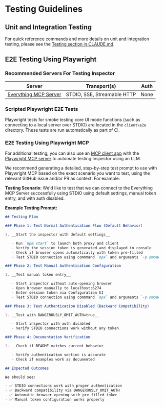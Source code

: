 # Testing Guidelines

## Unit and Integration Testing

For quick reference commands and more details on unit and integration testing, please see the [Testing section in CLAUDE.md](CLAUDE.md#testing).

## E2E Testing Using Playwright

### Recommended Servers For Testing Inspector

| Server | Transport(s) | Auth |
|--------|-------------|------|
| [Everything MCP Server](https://github.com/modelcontextprotocol/servers/tree/main/src/everything) | STDIO, SSE, Streamable HTTP | None |

### Scripted Playwright E2E Tests

Playwright tests for smoke testing core UI mode functions (such as connecting to a local server over STDIO) are located in the `client\e2e` directory.  These tests are run automatically as part of CI.

### E2E Testing Using Playwright MCP

For additional testing, you can also use an [MCP client app](https://modelcontextprotocol.io/clients) with the [Playwright MCP server](https://github.com/microsoft/playwright-mcp) to automate testing Inspector using an LLM.

We recommend generating a detailed, step-by-step test prompt to use with Playwright MCP based on the exact scenario you want to test, using the relevant GitHub issue and/or PR as context.  For example:

**Testing Scenario:** We'd like to test that we can connect to the Everything MCP Server successfully using STDIO using default settings, manual token entry, and with auth disabled.

**Example Testing Prompt:**

```markdown
## Testing Plan

### Phase 1: Test Normal Authentication Flow (Default Behavior)

1. __Start the inspector with default settings__

   - Run `npm start` to launch both proxy and client
   - Verify the session token is generated and displayed in console
   - Check if browser opens automatically with token pre-filled
   - Test STDIO connection using commmand `npx` and arguments `-y @modelcontextprotocol/server-everything@latest`

### Phase 2: Test Manual Authentication Configuration

1. __Test manual token entry__

   - Start inspector without auto-opening browser
   - Open browser manually to localhost:6274
   - Enter session token via Configuration UI
   - Test STDIO connection using commmand `npx` and arguments `-y @modelcontextprotocol/server-everything@latest`

### Phase 3: Test Authentication Disabled (Backward Compatibility)

1. __Test with DANGEROUSLY_OMIT_AUTH=true__

   - Start inspector with auth disabled
   - Verify STDIO connections work without any token

### Phase 4: Documentation Verification

1. __Check if README matches current behavior__

   - Verify authentication section is accurate
   - Check if examples work as documented

## Expected Outcomes

We should see:

- ✅ STDIO connections work with proper authentication
- ✅ Backward compatibility via DANGEROUSLY_OMIT_AUTH
- ✅ Automatic browser opening with pre-filled token
- ✅ Manual token configuration works properly
```
